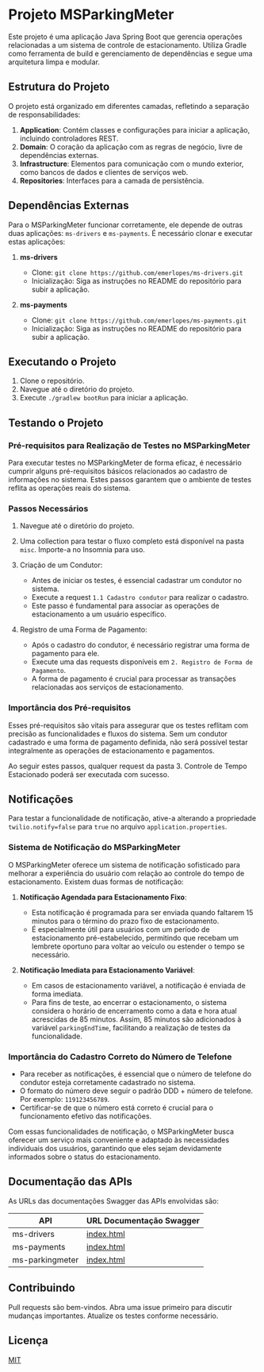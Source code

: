 # Projeto MSParkingMeter

Este projeto é uma aplicação Java Spring Boot que gerencia operações relacionadas a um sistema de controle de
estacionamento. Utiliza Gradle como ferramenta de build e gerenciamento de dependências e segue uma arquitetura limpa e
modular.

## Estrutura do Projeto

O projeto está organizado em diferentes camadas, refletindo a separação de responsabilidades:

1. **Application**: Contém classes e configurações para iniciar a aplicação, incluindo controladores REST.
2. **Domain**: O coração da aplicação com as regras de negócio, livre de dependências externas.
3. **Infrastructure**: Elementos para comunicação com o mundo exterior, como bancos de dados e clientes de serviços web.
4. **Repositories**: Interfaces para a camada de persistência.

## Dependências Externas

Para o MSParkingMeter funcionar corretamente, ele depende de outras duas aplicações: `ms-drivers` e `ms-payments`. É
necessário clonar e executar estas aplicações:

1. **ms-drivers**
    - Clone: `git clone https://github.com/emerlopes/ms-drivers.git`
    - Inicialização: Siga as instruções no README do repositório para subir a aplicação.

2. **ms-payments**
    - Clone: `git clone https://github.com/emerlopes/ms-payments.git`
    - Inicialização: Siga as instruções no README do repositório para subir a aplicação.

## Executando o Projeto

1. Clone o repositório.
2. Navegue até o diretório do projeto.
3. Execute `./gradlew bootRun` para iniciar a aplicação.

## Testando o Projeto

### Pré-requisitos para Realização de Testes no MSParkingMeter

Para executar testes no MSParkingMeter de forma eficaz, é necessário cumprir alguns pré-requisitos básicos relacionados
ao cadastro de informações no sistema. Estes passos garantem que o ambiente de testes reflita as operações reais do
sistema.

### Passos Necessários

1. Navegue até o diretório do projeto.
2. Uma collection para testar o fluxo completo está disponível na pasta `misc`. Importe-a no Insomnia para uso.
3. Criação de um Condutor:
    - Antes de iniciar os testes, é essencial cadastrar um condutor no sistema.
    - Execute a request `1.1 Cadastro condutor` para realizar o cadastro.
    - Este passo é fundamental para associar as operações de estacionamento a um usuário específico.

4. Registro de uma Forma de Pagamento:
    - Após o cadastro do condutor, é necessário registrar uma forma de pagamento para ele.
    - Execute uma das requests disponíveis em `2. Registro de Forma de Pagamento`.
    - A forma de pagamento é crucial para processar as transações relacionadas aos serviços de estacionamento.

### Importância dos Pré-requisitos

Esses pré-requisitos são vitais para assegurar que os testes reflitam com precisão as funcionalidades e fluxos do
sistema. Sem um condutor cadastrado e uma forma de pagamento definida, não será possível testar integralmente as
operações de estacionamento e pagamentos.

Ao seguir estes passos, qualquer request da pasta 3. Controle de Tempo Estacionado poderá ser executada com sucesso.

## Notificações

Para testar a funcionalidade de notificação, ative-a alterando a propriedade `twilio.notify=false` para `true` no
arquivo `application.properties`.

### Sistema de Notificação do MSParkingMeter

O MSParkingMeter oferece um sistema de notificação sofisticado para melhorar a experiência do usuário com relação ao
controle do tempo de estacionamento. Existem duas formas de notificação:

1. **Notificação Agendada para Estacionamento Fixo**:
    - Esta notificação é programada para ser enviada quando faltarem 15 minutos para o término do prazo fixo de
      estacionamento.
    - É especialmente útil para usuários com um período de estacionamento pré-estabelecido, permitindo que recebam um
      lembrete oportuno para voltar ao veículo ou estender o tempo se necessário.

2. **Notificação Imediata para Estacionamento Variável**:
    - Em casos de estacionamento variável, a notificação é enviada de forma imediata.
    - Para fins de teste, ao encerrar o estacionamento, o sistema considera o horário de encerramento como a data e hora
      atual acrescidas de 85 minutos. Assim, 85 minutos são adicionados à variável `parkingEndTime`, facilitando a
      realização de testes da funcionalidade.

### Importância do Cadastro Correto do Número de Telefone

- Para receber as notificações, é essencial que o número de telefone do condutor esteja corretamente cadastrado no
  sistema.
- O formato do número deve seguir o padrão DDD + número de telefone. Por exemplo: `119123456789`.
- Certificar-se de que o número está correto é crucial para o funcionamento efetivo das notificações.

Com essas funcionalidades de notificação, o MSParkingMeter busca oferecer um serviço mais conveniente e adaptado às
necessidades individuais dos usuários, garantindo que eles sejam devidamente informados sobre o status do
estacionamento.

## Documentação das APIs

As URLs das documentações Swagger das APIs envolvidas são:

| API             | URL Documentação Swagger                                    |
|-----------------|-------------------------------------------------------------|
| ms-drivers      | [index.html](http://localhost:8080/swagger-ui/index.html#/) |
| ms-payments     | [index.html](http://localhost:8081/swagger-ui/index.html#/) |
| ms-parkingmeter | [index.html](http://localhost:8082/swagger-ui/index.html#/) |

## Contribuindo

Pull requests são bem-vindos. Abra uma issue primeiro para discutir mudanças importantes. Atualize os testes conforme
necessário.

## Licença

[MIT](https://choosealicense.com/licenses/mit/)
